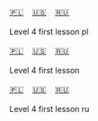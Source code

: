 <span id="pl"><a href="#pl">🇵🇱</a> &nbsp;&nbsp;&nbsp;<a href="#en">🇺🇸</a> &nbsp;&nbsp;&nbsp;<a href="#ru">🇷🇺</a> &nbsp;&nbsp;&nbsp;</span><br><br>
Level 4 first lesson pl<br><br>
<span id="en"><a href="#pl">🇵🇱</a> &nbsp;&nbsp;&nbsp;<a href="#en">🇺🇸</a> &nbsp;&nbsp;&nbsp;<a href="#ru">🇷🇺</a> &nbsp;&nbsp;&nbsp;</span><br><br>
Level 4 first lesson<br><br>
<span id="ru"><a href="#pl">🇵🇱</a> &nbsp;&nbsp;&nbsp;<a href="#en">🇺🇸</a> &nbsp;&nbsp;&nbsp;<a href="#ru">🇷🇺</a> &nbsp;&nbsp;&nbsp;</span><br><br>
Level 4 first lesson ru<br><br>

